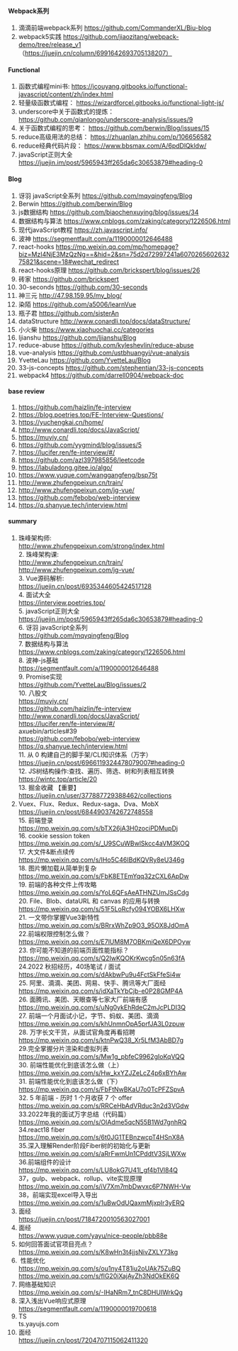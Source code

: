 #### Webpack系列
1. 滴滴前端webpack系列 https://github.com/CommanderXL/Biu-blog
2. webpack5实践 https://github.com/jiaozitang/webpack-demo/tree/release_v1
   （https://juejin.cn/column/6991642693705138207）

#### Functional

1. 函数式编程mini书: https://jcouyang.gitbooks.io/functional-javascript/content/zh/index.html
2. 轻量级函数式编程： https://wizardforcel.gitbooks.io/functional-light-js/
3. underscore中关于函数式的提炼： https://github.com/qianlongo/underscore-analysis/issues/9
4. 关于函数式编程的思考： https://github.com/berwin/Blog/issues/15
5. reduce高级用法的总结： https://zhuanlan.zhihu.com/p/106656582
6. reduce经典代码片段： https://www.bbsmax.com/A/6pdDlQkldw/
7. javaScript正则大全 https://juejin.im/post/5965943ff265da6c30653879#heading-0


#### Blog
1. 讶羽 javaScript全系列 https://github.com/mqyqingfeng/Blog
2. Berwin https://github.com/berwin/Blog
3. js数据结构 https://github.com/biaochenxuying/blog/issues/34
4. 数据结构与算法 https://www.cnblogs.com/zaking/category/1226506.html
5. 现代javaScript教程 https://zh.javascript.info/
6. 波神 https://segmentfault.com/a/1190000012646488
7. react-hooks https://mp.weixin.qq.com/mp/homepage?biz=MzI4NjE3MzQzNg==&hid=2&sn=75d2d72997241a607026560263275821&scene=18#wechat_redirect
8. react-hooks原理 https://github.com/brickspert/blog/issues/26
9. 砖家 https://github.com/brickspert
10. 30-seconds https://github.com/30-seconds
11. 神三元 http://47.98.159.95/my_blog/
12. 染陌 https://github.com/a5006/learnVue
13. 瓶子君 https://github.com/sisterAn
14. dataStructure http://www.conardli.top/docs/dataStructure/
15. 小火柴 https://www.xiaohuochai.cc/categories
16. ljianshu https://github.com/ljianshu/Blog
17. reduce-abuse https://github.com/kyleshevlin/reduce-abuse
18. vue-analysis https://github.com/ustbhuangyi/vue-analysis
19. YvetteLau https://github.com/YvetteLau/Blog
20. 33-js-concepts https://github.com/stephentian/33-js-concepts
21. webpack4 https://github.com/darrell0904/webpack-doc

#### base review
1. https://github.com/haizlin/fe-interview
2. https://blog.poetries.top/FE-Interview-Questions/
3. https://yuchengkai.cn/home/
4. http://www.conardli.top/docs/JavaScript/
5. https://muyiy.cn/
6. https://github.com/yygmind/blog/issues/5
7. https://lucifer.ren/fe-interview/#/
8. https://github.com/azl397985856/leetcode
10. https://labuladong.gitee.io/algo/
11. https://www.yuque.com/wanggangfeng/bsp75t
12. http://www.zhufengpeixun.cn/train/
13. http://www.zhufengpeixun.com/jg-vue/
16. https://github.com/febobo/web-interview
18. https://q.shanyue.tech/interview.html

#### summary
1. 珠峰架构师: <br/>
   http://www.zhufengpeixun.com/strong/index.html <br/>
2. 珠峰架构课: <br/>
   http://www.zhufengpeixun.cn/train/ <br/>
   http://www.zhufengpeixun.com/jg-vue/ <br/>
3. Vue源码解析: <br/>
   https://juejin.cn/post/6935344605424517128 <br/>
4. 面试大全 <br/>
   https://interview.poetries.top/<br/>
5. javaScript正则大全 <br/>
   https://juejin.im/post/5965943ff265da6c30653879#heading-0<br/>
6. 讶羽 javaScript全系列 <br/>
   https://github.com/mqyqingfeng/Blog<br/>
7. 数据结构与算法 <br/>
   https://www.cnblogs.com/zaking/category/1226506.html<br/>
8. 波神-js基础<br/>
   https://segmentfault.com/a/1190000012646488<br/>
9. Promise实现<br/>
   https://github.com/YvetteLau/Blog/issues/2<br/>
10. 八股文<br/>
   https://muyiy.cn/<br/>
   https://github.com/haizlin/fe-interview<br/>
   http://www.conardli.top/docs/JavaScript/<br/>
   https://lucifer.ren/fe-interview/#/<br/>
   axuebin/articles#39<br/>
   https://github.com/febobo/web-interview<br/>
   https://q.shanyue.tech/interview.html<br/>
11. 从 0 构建自己的脚手架/CLI知识体系（万字）<br/>
   https://juejin.cn/post/6966119324478079007#heading-0<br/>
12. JS树结构操作:查找、遍历、筛选、树和列表相互转换<br/>
   https://wintc.top/article/20<br/>
13. 掘金收藏 【重要】<br/>
   https://juejin.cn/user/377887729388462/collections<br/>
14. Vuex、Flux、Redux、Redux-saga、Dva、MobX<br/>
   https://juejin.cn/post/6844903742672748558<br/>
15. 前端登录<br/>
   https://mp.weixin.qq.com/s/bTX26jA3H0zociPDMupDj<br/>
16. cookie session token<br/>
   https://mp.weixin.qq.com/s/_U9SCuWBwlSkcc4aVM3KOQ<br/>
17. 大文件&断点续传<br/>
https://mp.weixin.qq.com/s/IHo5C46IBdKQVRy8eU346g<br/>
18. 图片懒加载从简单到复杂<br/>
https://mp.weixin.qq.com/s/FbK8ETEmYqq32zCXL6ApDw<br/>
19. 前端的各种文件上传攻略<br/>
https://mp.weixin.qq.com/s/YoL6QFsAeATHNZUmJSsCdg<br/>
20. File、Blob、dataURL 和 canvas 的应用与转换<br/>
https://mp.weixin.qq.com/s/51F5LoRcfy094YOBX6LHXw<br/>
21. 一文带你掌握Vue3新特性<br/>
https://mp.weixin.qq.com/s/BRrxWhZp9O3_95OX8JdOmA<br/>
22.前端权限控制怎么做？<br/>
https://mp.weixin.qq.com/s/E7lUM8M7OBKmiQeX6DPOyw<br/>
23. 你可能不知道的前端页面性能指标？<br/>
https://mp.weixin.qq.com/s/Q2IwKQOKrKwcg5n05n63fA<br/>
24.2022 秋招经历，40场笔试 / 面试<br/>
https://mp.weixin.qq.com/s/dAkbwPu9u4FctSkFfeSi4w<br/>
25. 阿里、滴滴、美团、网易、快手、腾讯等大厂面经<br/>
https://mp.weixin.qq.com/s/idXaTkYbCjb-e0P28GMP4A<br/>
26. 面腾讯、美团、天眼查等七家大厂前端有感<br/>
https://mp.weixin.qq.com/s/uNg0ykEhRdeC2mJcPLDI3Q<br/>
27. 前端一个月面试小记，字节、蚂蚁、美团、滴滴<br/>
https://mp.weixin.qq.com/s/khUnmnOpA5prfJA3L0zpuw<br/>
28. 万字长文干货，从面试官角度再看招聘<br/>
https://mp.weixin.qq.com/s/ktnPwQ38_Xr5LfM3AbBD7g<br/>
29.完全掌握分片渲染和虚拟列表<br/>
https://mp.weixin.qq.com/s/Mw1g_pbfeC9962gIoKqVQQ<br/>
30. 前端性能优化到底该怎么做（上）<br/>
https://mp.weixin.qq.com/s/Hw_kxYZJZeLcZ4p6xBYhAw<br/>
31. 前端性能优化到底该怎么做（下）<br/>
https://mp.weixin.qq.com/s/FbFtNwBKaU7o0TcPFZSpvA<br/>
32. 5 年前端 - 历时 1 个月收获 7 个 offer<br/>
https://mp.weixin.qq.com/s/RRCeHbAdVRduc3n2d3VGdw<br/>
33.2022年我的面试万字总结（代码篇）<br/>
https://mp.weixin.qq.com/s/OlAdme5qcN55B1Wd7gnhRQ<br/>
34.react18 fiber<br/>
https://mp.weixin.qq.com/s/6t0JG1TEBnzwcpT4HSnX8A<br/>
35.深入理解Render阶段Fiber树的初始化与更新<br/>
https://mp.weixin.qq.com/s/aRrFwmUn1CPddtV3SjLWXw<br/>
36.前端组件的设计<br/>
https://mp.weixin.qq.com/s/LU8okG7U41l_gf4b1Vl84Q<br/>
37，gulp、webpack、rollup、vite实现原理<br/>
https://mp.weixin.qq.com/s/iV7Xm7mbDwvxc6P7NWH-Vw<br/>
38，前端实现excel导入导出<br/>
https://mp.weixin.qq.com/s/1uBwOdUQaxmMjxpIr3yERQ<br/>
39. 面经<br/>
https://juejin.cn/post/7184720010563027001<br/>
40. 面经<br/>
https://www.yuque.com/yayu/nice-people/pbb88e<br/>
41. 如何回答面试官项目亮点？<br/>
https://mp.weixin.qq.com/s/K8wHn3t4jjsNivZXLY73kg<br/>
42.  性能优化 <br/>
https://mp.weixin.qq.com/s/ou1ny4T81iu2oUAk75ZuBQ<br/>
https://mp.weixin.qq.com/s/flG20iXajAyZh3NdOkEK6Q<br/>
43. 网络基础知识<br/>
https://mp.weixin.qq.com/s/-IHaNRm7_tnC8DHUIWrkQg<br/>
44. 深入浅出Vue响应式原理<br/>
https://segmentfault.com/a/1190000019700618<br/>
45. TS<br/>
ts.yayujs.com<br/>
46. 面经 <br/>
https://juejin.cn/post/7204707115062411320


